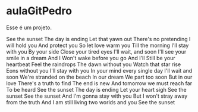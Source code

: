 # aulaGitPedro

Esse é um projeto.

See the sunset
The day is ending
Let that yawn out
There's no pretending
I will hold you
And protect you
So let love warm you
Till the morning
I'll stay with you
By your side
Close your tired eyes
I'll wait, and soon
I'll see your smile in a dream
And I
Won't wake before you go
And I'll
Still be your heartbeat
Feel the raindrops
The dawn without you
Watch that star rise
Eons without you
I'll stay with you
In your mind every single day
I'll wait and soon
We're stranded on the beach
In our dream
We part too soon
But in our love
There's a truth to find
The end is new
And tomorrow we must reach far
To be heard
See the sunset
The day is ending
Let your heart sigh
See the sunset
See the sunset
And I'm gonna stay with you
But I won't stray away from the truth
And I am still living two worlds and you
See the sunset
